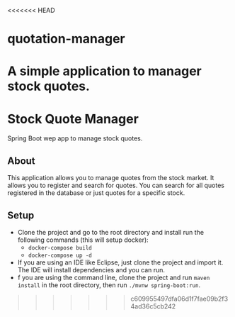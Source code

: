 <<<<<<< HEAD
# quotation-manager

A simple application to manager stock quotes.
=======
# Stock Quote Manager

Spring Boot wep app to manage stock quotes.

## About

This application allows you to manage quotes from the stock market. It allows you to register and search for quotes. You can search for all quotes registered in the database or just quotes for a specific stock.

## Setup
- Clone the project and go to the root directory and install run the following commands (this will setup docker):
  - `docker-compose build`
  - `docker-compose up -d`
-   If you are using an IDE like Eclipse, just clone the project and import it. The IDE will install dependencies and you can run.
- f you are using the command line, clone the project and run `maven install` in the root directory, then run `./mvnw spring-boot:run`.
>>>>>>> c609955497dfa06d1f7fae09b2f34ad36c5cb242
